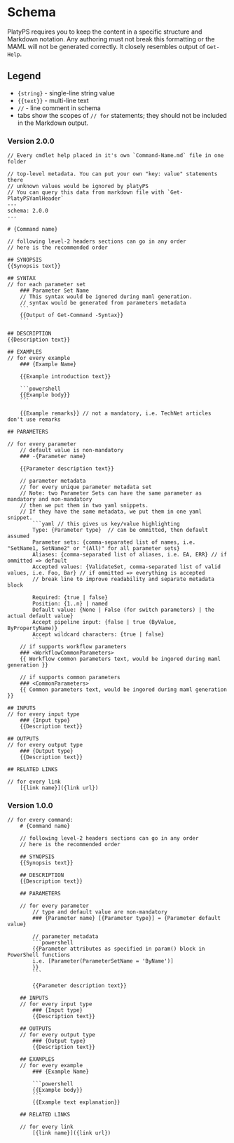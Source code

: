 # Schema

PlatyPS requires you to keep the content in a specific structure and Markdown notation. Any authoring must not break this formatting or the MAML will not be generated correctly.
It closely resembles output of `Get-Help`.

## Legend

*   `{string}` - single-line string value
*   `{{text}}` - multi-line text
*   `//` - line comment in schema
*   tabs show the scopes of `// for` statements; they should not be included in the Markdown output.

### Version 2.0.0
    
    // Every cmdlet help placed in it's own `Command-Name.md` file in one folder 

    // top-level metadata. You can put your own "key: value" statements there
    // unknown values would be ignored by platyPS
    // You can query this data from markdown file with `Get-PlatyPSYamlHeader`
    ---
    schema: 2.0.0
    ---

    # {Command name}

    // following level-2 headers sections can go in any order
    // here is the recommended order
    
    ## SYNOPSIS
    {{Synopsis text}}

    ## SYNTAX
    // for each parameter set
        ### Parameter Set Name
        // This syntax would be ignored during maml generation.
        // syntax would be generated from parameters metadata
        ```
        {{Output of Get-Command -Syntax}}
        ```

    ## DESCRIPTION
    {{Description text}}

    ## EXAMPLES
    // for every example
        ### {Example Name}

        {{Example introduction text}}
        
        ```powershell
        {{Example body}}
        ```
        
        {{Example remarks}} // not a mandatory, i.e. TechNet articles don't use remarks

    ## PARAMETERS

    // for every parameter
        // default value is non-mandatory
        ### -{Parameter name}

        {{Parameter description text}}

        // parameter metadata
        // for every unique parameter metadata set 
        // Note: two Parameter Sets can have the same parameter as mandatory and non-mandatory
        // then we put them in two yaml snippets.
        // If they have the same metadata, we put them in one yaml snippet.
            ```yaml // this gives us key/value highlighting
            Type: {Parameter type}  // can be ommitted, then default assumed
            Parameter sets: {comma-separated list of names, i.e. "SetName1, SetName2" or "(All)" for all parameter sets}
            Aliases: {comma-separated list of aliases, i.e. EA, ERR} // if ommitted => default
            Accepted values: {ValidateSet, comma-separated list of valid values, i.e. Foo, Bar} // if ommitted => everything is accepted
            // break line to improve readability and separate metadata block
                                    
            Required: {true | false}
            Position: {1..n} | named
            Default value: {None | False (for switch parameters) | the actual default value}
            Accept pipeline input: {false | true (ByValue, ByPropertyName)}
            Accept wildcard characters: {true | false}
            ```
        // if supports workflow parameters
        ### <WorkflowCommonParameters>
        {{ Workflow common parameters text, would be ingored during maml generation }}

        // if supports common parameters
        ### <CommonParameters>
        {{ Common parameters text, would be ingored during maml generation }}

    ## INPUTS
    // for every input type
        ### {Input type}
        {{Description text}}

    ## OUTPUTS
    // for every output type
        ### {Output type}
        {{Description text}}

    ## RELATED LINKS

    // for every link
        [{link name}]({link url})

### Version 1.0.0

    // for every command:
        # {Command name}
    
        // following level-2 headers sections can go in any order
        // here is the recommended order
    
        ## SYNOPSIS
        {{Synopsis text}}

        ## DESCRIPTION
        {{Description text}}

        ## PARAMETERS

        // for every parameter
            // type and default value are non-mandatory
            ### {Parameter name} [{Parameter type}] = {Parameter default value}

            // parameter metadata
            ```powershell
            {{Parameter attributes as specified in param() block in PowerShell functions
            i.e. [Parameter(ParameterSetName = 'ByName')]
            }}
            ```

            {{Parameter description text}}

        ## INPUTS
        // for every input type
            ### {Input type}
            {{Description text}}

        ## OUTPUTS
        // for every output type
            ### {Output type}
            {{Description text}}

        ## EXAMPLES
        // for every example
            ### {Example Name}

            ```powershell
            {{Example body}}
            ```
            {{Example text explanation}}

        ## RELATED LINKS

        // for every link
            [{link name}]({link url})
